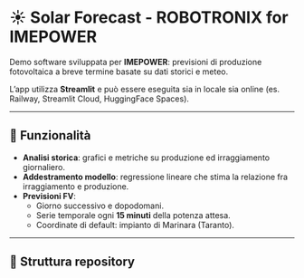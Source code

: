 # ☀️ Solar Forecast - ROBOTRONIX for IMEPOWER

Demo software sviluppata per **IMEPOWER**: previsioni di produzione fotovoltaica a breve termine basate su dati storici e meteo.

L’app utilizza **Streamlit** e può essere eseguita sia in locale sia online (es. Railway, Streamlit Cloud, HuggingFace Spaces).

---

## 🚀 Funzionalità
- **Analisi storica**: grafici e metriche su produzione ed irraggiamento giornaliero.
- **Addestramento modello**: regressione lineare che stima la relazione fra irraggiamento e produzione.
- **Previsioni FV**:
  - Giorno successivo e dopodomani.
  - Serie temporale ogni **15 minuti** della potenza attesa.
  - Coordinate di default: impianto di Marinara (Taranto).

---

## 📂 Struttura repository
